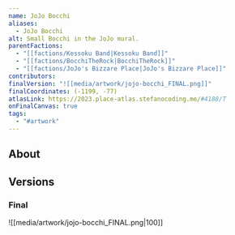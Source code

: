 ```yaml
---
name: JoJo Bocchi
aliases:
  - JoJo Bocchi
alt: Small Bocchi in the JoJo mural.
parentFactions:
  - "[[factions/Kessoku Band|Kessoku Band]]"
  - "[[factions/BocchiTheRock|BocchiTheRock]]"
  - "[[factions/JoJo's Bizzare Place|JoJo's Bizzare Place]]"
contributors: 
finalVersion: "![[media/artwork/jojo-bocchi_FINAL.png]]"
finalCoordinates: (-1199, -77)
atlasLink: https://2023.place-atlas.stefanocoding.me/#4188/T
onFinalCanvas: true
tags:
  - "#artwork"
---
```

## About

## Versions
### Final
![[media/artwork/jojo-bocchi_FINAL.png|100]]

